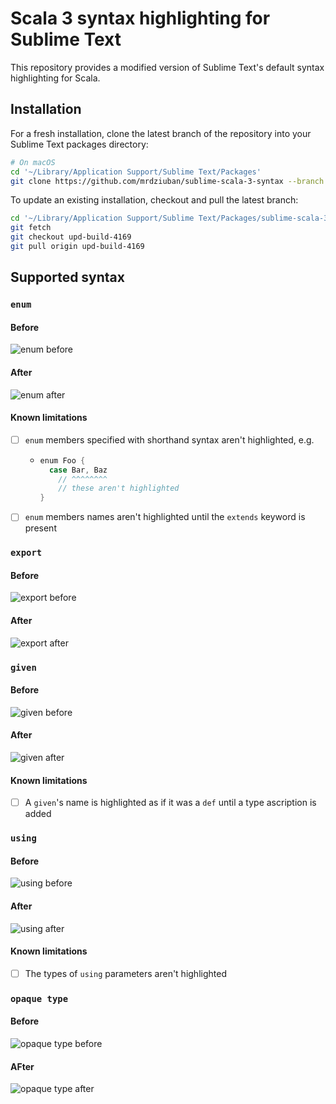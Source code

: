 # Scala 3 syntax highlighting for Sublime Text

This repository provides a modified version of Sublime Text's default syntax highlighting for Scala.

## Installation

For a fresh installation, clone the latest branch of the repository into your Sublime Text packages directory:

```bash
# On macOS
cd '~/Library/Application Support/Sublime Text/Packages'
git clone https://github.com/mrdziuban/sublime-scala-3-syntax --branch upd-build-4169 --single-branch
```

To update an existing installation, checkout and pull the latest branch:

```bash
cd '~/Library/Application Support/Sublime Text/Packages/sublime-scala-3-syntax'
git fetch
git checkout upd-build-4169
git pull origin upd-build-4169
```

## Supported syntax

### `enum`

#### Before

![enum before](https://github.com/mrdziuban/sublime-scala-3-syntax/assets/4718399/91cc3654-d8f0-4071-a5be-cbdb0cfe67d6)

#### After

![enum after](https://github.com/mrdziuban/sublime-scala-3-syntax/assets/4718399/7fd70f44-e995-4897-b889-1deee61e44f0)

#### Known limitations

- [ ] `enum` members specified with shorthand syntax aren't highlighted, e.g.
    - ```scala
      enum Foo {
        case Bar, Baz
          // ^^^^^^^^
          // these aren't highlighted
      }
      ```
- [ ] `enum` members names aren't highlighted until the `extends` keyword is present

### `export`

#### Before

![export before](https://github.com/mrdziuban/sublime-scala-3-syntax/assets/4718399/fba6c5ce-fc6d-46a4-b1d2-b0166c7b5506)

#### After

![export after](https://github.com/mrdziuban/sublime-scala-3-syntax/assets/4718399/2502b43e-baf5-407b-88a5-01a5867cf2d4)

### `given`

#### Before

![given before](https://github.com/mrdziuban/sublime-scala-3-syntax/assets/4718399/3e326c9e-43f5-44d6-9f27-76f9a77a0c42)

#### After

![given after](https://github.com/mrdziuban/sublime-scala-3-syntax/assets/4718399/9fb76a24-a764-4854-80b8-43ae68f4f211)

#### Known limitations

- [ ] A `given`'s name is highlighted as if it was a `def` until a type ascription is added

### `using`

#### Before

![using before](https://github.com/mrdziuban/sublime-scala-3-syntax/assets/4718399/6af53700-6d6b-4646-b911-10ae658d6825)

#### After

![using after](https://github.com/mrdziuban/sublime-scala-3-syntax/assets/4718399/07cecd68-f779-4c3e-82ef-c2414b6475ad)

#### Known limitations

- [ ] The types of `using` parameters aren't highlighted

### `opaque type`

#### Before

![opaque type before](https://github.com/mrdziuban/sublime-scala-3-syntax/assets/4718399/ec11e5e9-b865-4718-87f8-8b0c049dfc7a)

#### AFter

![opaque type after](https://github.com/mrdziuban/sublime-scala-3-syntax/assets/4718399/532cf571-11c7-47cb-b9d6-f5ec7f311b35)
